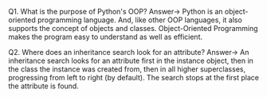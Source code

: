 Q1. What is the purpose of Python's OOP?
Answer-> Python is an object-oriented programming language. And, like other OOP languages, it also supports the concept of objects and classes.
Object-Oriented Programming makes the program easy to understand as well as efficient.

Q2. Where does an inheritance search look for an attribute?
Answer-> An inheritance search looks for an attribute first in the instance object, then in the class the instance was created from, then in all higher superclasses, progressing from left to right (by default). The search stops at the first place the attribute is found.


